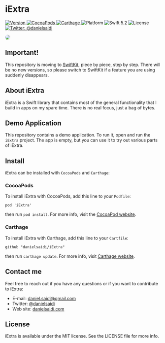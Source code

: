 # iExtra

<p>
    <a href="https://github.com/danielsaidi/iExtra">
        <img src="https://badge.fury.io/gh/danielsaidi%2FiExtra.svg?style=flat" alt="Version" />
    </a>
    <a href="https://cocoapods.org/pods/iExtra">
        <img src="https://img.shields.io/cocoapods/v/iExtra.svg?style=flat" alt="CocoaPods" />
    </a>
    <a href="https://github.com/Carthage/Carthage">
        <img src="https://img.shields.io/badge/carthage-supported-green.svg?style=flat" alt="Carthage" />
    </a>
    <img src="https://img.shields.io/cocoapods/p/iExtra.svg?style=flat" alt="Platform" />
    <img src="https://img.shields.io/badge/Swift-5.2-orange.svg" alt="Swift 5.2" />
    <img src="https://badges.frapsoft.com/os/mit/mit.svg?style=flat&v=102" alt="License" />
    <a href="https://twitter.com/danielsaidi">
        <img src="https://img.shields.io/badge/contact-@danielsaidi-blue.svg?style=flat" alt="Twitter: @danielsaidi" />
    </a>
</p>

<img src="https://encrypted-tbn0.gstatic.com/images?q=tbn:ANd9GcSlV6-sZjaOJUTRskSnXhJ_Nb68Ao0vjzmBDw&usqp=CAU" style="border-radius: 20px" />

## Important!

This repository is moving to [SwiftKit](https://github.com/danielsaidi/SwiftKit),
piece by piece, step by step. There will be no new versions, so please switch to
SwiftKit if a feature you are using suddenly disappears.

## About iExtra

iExtra is a Swift library that contains most of the general functionality that I
build in apps on my spare time. There is no real focus, just a bag of bytes.


## Demo Application

This repository contains a demo application. To run it, open and run the `iExtra`
project. The app is empty, but you can use it to try out various parts of iExtra.


## Install

iExtra can be installed with `CocoaPods` and `Carthage`:

### CocoaPods

To install iExtra with CocoaPods, add this line to your `Podfile`:

```
pod 'iExtra'
```

then run `pod install`. For more info, visit the [CocoaPod website][CocoaPods].

### Carthage

To install iExtra with Carthage, add this line to your `Cartfile`:

```
github "danielsaidi/iExtra"
```

then run `carthage update`. For more info, visit [Carthage website][Carthage].


## Contact me

Feel free to reach out if you have any questions or if you want to contribute to
iExtra:

* E-mail: [daniel.saidi@gmail.com](mailto:daniel.saidi@gmail.com)
* Twitter: [@danielsaidi](http://www.twitter.com/danielsaidi)
* Web site: [danielsaidi.com](http://www.danielsaidi.com)


## License

iExtra is available under the MIT license. See the LICENSE file for more info.




[header-image]: iExtraExample/Assets/Images/title-image.png "Sheeeeeeeeeit"
[demo-gif]: Resources/device.gif "Example gif"

[Carthage]: https://github.com/Carthage/Carthage
[CocoaPods]: https://cocoapods.org/
